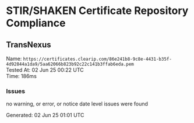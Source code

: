 # STIR/SHAKEN Certificate Repository Compliance

## TransNexus

Name: `https://certificates.clearip.com/86e241b8-9c8e-4431-b35f-4d92844a1da9/5aa62066b823b92c22c141b3ffab6eda.pem`\
Tested At: 02 Jun 25 00:22 UTC\
Time: 186ms

### Issues

no warning, or error, or notice date level issues were found

Generated: 02 Jun 25 01:01 UTC